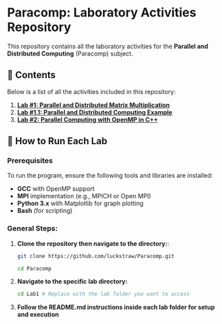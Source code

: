 # Paracomp: Laboratory Activities Repository

This repository contains all the laboratory activities for the **Parallel and Distributed Computing** (Paracomp) subject.

## 📂 **Contents**
Below is a list of all the activities included in this repository:

1. **[Lab #1: Parallel and Distributed Matrix Multiplication](./Lab_1/)**   
2. **[Lab #1.1: Parallel and Distributed Computing Example](./Lab_1.1/)**   
3. **[Lab #2: Parallel Computing with OpenMP in C++](./Lab_2/)**

## 🚀 **How to Run Each Lab**

### Prerequisites
To run the program, ensure the following tools and libraries are installed:
- **GCC** with OpenMP support
- **MPI** implementation (e.g., MPICH or Open MPI)
- **Python 3.x** with Matplotlib for graph plotting
- **Bash** (for scripting)

### General Steps:

1. **Clone the repository then navigate to the directory:**:
    ```bash
    git clone https://github.com/luckstraw/Paracomp.git
    ```
    ```bash
    cd Paracomp
    ```

2. **Navigate to the specific lab directory:**
    ```bash
    cd Lab1 # Replace with the lab folder you want to access
    ```

3. **Follow the README.md instructions inside each lab folder for setup and execution**